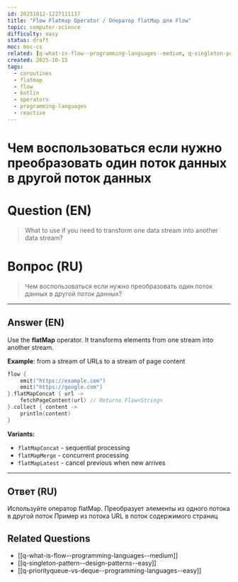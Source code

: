 ```yaml
---
id: 20251012-1227111137
title: "Flow Flatmap Operator / Оператор flatMap для Flow"
topic: computer-science
difficulty: easy
status: draft
moc: moc-cs
related: [q-what-is-flow--programming-languages--medium, q-singleton-pattern--design-patterns--easy, q-priorityqueue-vs-deque--programming-languages--easy]
created: 2025-10-15
tags:
  - coroutines
  - flatmap
  - flow
  - kotlin
  - operators
  - programming-languages
  - reactive
---
```

# Чем воспользоваться если нужно преобразовать один поток данных в другой поток данных

# Question (EN)
> What to use if you need to transform one data stream into another data stream?

# Вопрос (RU)
> Чем воспользоваться если нужно преобразовать один поток данных в другой поток данных?

---

## Answer (EN)

Use the **flatMap** operator. It transforms elements from one stream into another stream.

**Example**: from a stream of URLs to a stream of page content

```kotlin
flow {
    emit("https://example.com")
    emit("https://google.com")
}.flatMapConcat { url ->
    fetchPageContent(url) // Returns Flow<String>
}.collect { content ->
    println(content)
}
```

**Variants:**
- `flatMapConcat` - sequential processing
- `flatMapMerge` - concurrent processing
- `flatMapLatest` - cancel previous when new arrives

---

## Ответ (RU)

Используйте оператор flatMap. Преобразует элементы из одного потока в другой поток Пример из потока URL в поток содержимого страниц

## Related Questions

- [[q-what-is-flow--programming-languages--medium]]
- [[q-singleton-pattern--design-patterns--easy]]
- [[q-priorityqueue-vs-deque--programming-languages--easy]]
